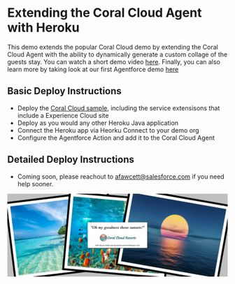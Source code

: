 Extending the Coral Cloud Agent with Heroku
===========================================

This demo extends the popular Coral Cloud demo by extending the Coral Cloud Agent with the ability to dynamically generate a custom collage of the guests stay. You can watch a short demo video [here](https://drive.google.com/file/d/1L2BjRLBbCSJlohd60oaqo73Iv_O6euhi/view?usp=sharing). Finally, you can also learn more by taking look at our first Agentforce demo [here](https://blog.heroku.com/building-supercharged-agents-heroku-agentforce)

Basic Deploy Instructions
-------------------------
- Deploy the [Coral Cloud sample](https://developer.salesforce.com/sample-apps), including the service extensisons that include a Experience Cloud site
- Deploy as you would any other Heroku Java application
- Connect the Heroku app via Heorku Connect to your demo org
- Configure the Agentforce Action and add it to the Coral Cloud Agent

Detailed Deploy Instructions
----------------------------
- Coming soon, please reachout to afawcett@salesforce.com if you need help sooner.

![alt text](downloads/test.png "Collage")
